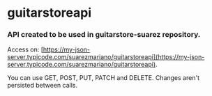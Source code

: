 # guitarstoreapi

### API created to be used in guitarstore-suarez repository.

Access on: [https://my-json-server.typicode.com/suarezmariano/guitarstoreapi](https://my-json-server.typicode.com/suarezmariano/guitarstoreapi).

You can use GET, POST, PUT, PATCH and DELETE. Changes aren't persisted between calls.
